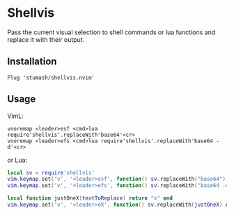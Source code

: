 # Shellvis

Pass the current visual selection to shell commands or lua functions and replace it with their output.

## Installation

```vim
Plug 'stumash/shellvis.nvim'
```

## Usage

VimL:
```vim
vnoremap <leader>esf <cmd>lua require'shellvis'.replaceWith'base64'<cr>
vnoremap <leader>efs <cmd>lua require'shellvis'.replaceWith'base64 -d'<cr>
```

or Lua:
```lua
local sv = require'shellvis'
vim.keymap.set('v', '<leader>esf', function() sv.replaceWith("base64") end)
vim.keymap.set('v', '<leader>efs', function() sv.replaceWith("base64 -d") end)

local function justOneX(textToReplace) return "x" end
vim.keymap.set('v', '<leader>eX', function() sv.replaceWith(justOneX) end)
```

